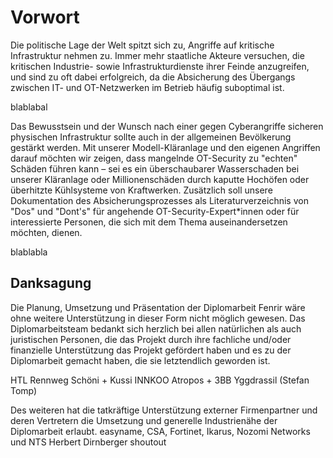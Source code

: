 # Vorwort

Die politische Lage der Welt spitzt sich zu, Angriffe auf kritische Infrastruktur nehmen zu. Immer mehr staatliche Akteure versuchen, die kritischen Industrie- sowie Infrastrukturdienste ihrer Feinde anzugreifen, und sind zu oft dabei erfolgreich, da die Absicherung des Übergangs zwischen IT- und OT-Netzwerken im Betrieb häufig suboptimal ist.

blablabal

Das Bewusstsein und der Wunsch nach einer gegen Cyberangriffe sicheren physischen Infrastruktur sollte auch in der allgemeinen Bevölkerung gestärkt werden. Mit unserer Modell-Kläranlage und den eigenen Angriffen darauf möchten wir zeigen, dass mangelnde OT-Security zu "echten" Schäden führen kann – sei es ein überschaubarer Wasserschaden bei unserer Kläranlage oder Millionenschäden durch kaputte Hochöfen oder überhitzte Kühlsysteme von Kraftwerken. Zusätzlich soll unsere Dokumentation des Absicherungsprozesses als Literaturverzeichnis von "Dos" und "Dont's" für angehende OT-Security-Expert*innen oder für interessierte Personen, die sich mit dem Thema auseinandersetzen möchten, dienen.

blablabla

## Danksagung

Die Planung, Umsetzung und Präsentation der Diplomarbeit Fenrir wäre ohne weitere Unterstützung in dieser Form nicht möglich gewesen. Das Diplomarbeitsteam bedankt sich herzlich bei allen natürlichen als auch juristischen Personen, die das Projekt durch ihre fachliche und/oder finanzielle Unterstützung das Projekt gefördert haben und es zu der Diplomarbeit gemacht haben, die sie letztendlich geworden ist.

HTL Rennweg
Schöni + Kussi
INNKOO
Atropos + 3BB
Yggdrassil (Stefan Tomp)

Des weiteren hat die tatkräftige Unterstützung externer Firmenpartner und deren Vertretern die Umsetzung und generelle Industrienähe der Diplomarbeit erlaubt. 
easyname, CSA, Fortinet, Ikarus, Nozomi Networks und NTS 
Herbert Dirnberger shoutout
